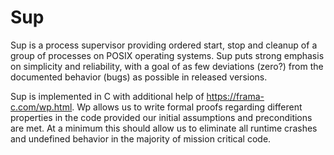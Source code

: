 # Sup

Sup is a process supervisor providing ordered start, stop and cleanup of
a group of processes on POSIX operating systems. Sup puts strong emphasis on
simplicity and reliability, with a goal of as few deviations (zero?) from
the documented behavior (bugs) as possible in released versions.

Sup is implemented in C with additional help of https://frama-c.com/wp.html. Wp
allows us to write formal proofs regarding different properties in the code provided
our initial assumptions and preconditions are met.
At a minimum this should allow us to eliminate all runtime crashes and undefined behavior in the majority of mission critical code.

